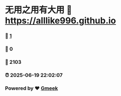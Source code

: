 # 无用之用有大用 :link: https://alllike996.github.io 
### :page_facing_up: [1](https://alllike996.github.io/tag.html) 
### :speech_balloon: 0 
### :hibiscus: 2103 
### :alarm_clock: 2025-06-19 22:02:07 
### Powered by :heart: [Gmeek](https://github.com/Meekdai/Gmeek)
